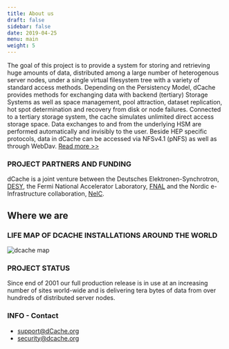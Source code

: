 ```yaml
---
title: About us
draft: false
sidebar: false
date: 2019-04-25
menu: main
weight: 5
---
```


The goal of this project is to provide a system for storing and retrieving huge amounts of data, distributed among a large number of heterogenous server nodes, under a single virtual filesystem tree with a variety of standard access methods. Depending on the Persistency Model, dCache provides methods for exchanging data with backend (tertiary) Storage Systems as well as space management, pool attraction, dataset replication, hot spot determination and recovery from disk or node failures. Connected to a tertiary storage system, the cache simulates unlimited direct access storage space. Data exchanges to and from the underlying HSM are performed automatically and invisibly to the user. Beside HEP specific protocols, data in dCache can be accessed via NFSv4.1 (pNFS) as well as through WebDav. [Read more >>](https://www.dcache.org/manuals/dcache-whitepaper-light.pdf)

### PROJECT PARTNERS AND FUNDING

dCache is a joint venture between the Deutsches Elektronen-Synchrotron, [DESY](http://www.desy.de/), the Fermi National Accelerator Laboratory, [FNAL](http://www.fnal.gov/) and the Nordic e-Infrastructure collaboration, [NeIC](https://neic.no/nt1/).

## Where we are

### LIFE MAP OF DCACHE INSTALLATIONS AROUND THE WORLD

![dcache map][dcache-map]

### PROJECT STATUS

Since end of 2001 our full production release is in use at an increasing number of sites world-wide and is delivering tera bytes of data from over hundreds of distributed server nodes.

### INFO - Contact

- [support@dCache.org](mailto:support@dcache.org)
- [security@dcache.org](mailto:support@dcache.org)

[dcache-map]:  ../img/dcache-map.gif